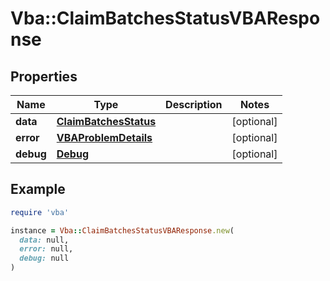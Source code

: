 # Vba::ClaimBatchesStatusVBAResponse

## Properties

| Name | Type | Description | Notes |
| ---- | ---- | ----------- | ----- |
| **data** | [**ClaimBatchesStatus**](ClaimBatchesStatus.md) |  | [optional] |
| **error** | [**VBAProblemDetails**](VBAProblemDetails.md) |  | [optional] |
| **debug** | [**Debug**](Debug.md) |  | [optional] |

## Example

```ruby
require 'vba'

instance = Vba::ClaimBatchesStatusVBAResponse.new(
  data: null,
  error: null,
  debug: null
)
```

